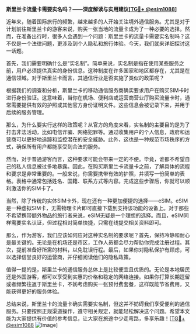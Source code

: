 **斯里兰卡流量卡需要实名吗？——深度解读与实用建议[[TG💪+ @esim1088](https://t.me/s/esim1088)]**

近年来，随着国际旅行的频繁，越来越多的人开始关注境外通信服务。尤其是对于计划前往斯里兰卡的游客来说，购买一张当地的流量卡成为了一种必要的选择。然而，在准备出行时，很多人会遇到一个问题：斯里兰卡的流量卡需要实名制吗？这不仅是一个法律问题，更涉及到个人隐私和旅行体验。今天，我们就来详细探讨这一话题。

首先，我们需要明确什么是“实名制”。简单来说，实名制是指在使用某些服务之前，用户必须提供真实的身份信息。这种制度在许多国家和地区都存在，尤其是在通信领域。对于斯里兰卡而言，其通信行业是否实施了类似的政策呢？

根据我们的调查和分析，斯里兰卡的移动通信服务商确实要求用户在购买SIM卡时进行身份验证。这意味着，当你在机场、便利店或运营商营业厅购买流量卡时，通常需要提供有效的护照或其他官方身份证明文件。这些信息会被记录下来，并用于后续的服务管理。

那么，为什么要实行这样的政策呢？从官方的角度来看，实名制的主要目的是为了打击非法活动，比如电信诈骗、网络犯罪等。通过收集用户的个人信息，政府和运营商可以更好地追踪和监控潜在的安全威胁。此外，这也是一种规范市场秩序的方式，确保所有用户都能享受到合法的服务。

然而，对于普通游客而言，这种要求可能会带来一定的不便。毕竟，谁都不希望自己的私人信息被过多地暴露。因此，在购买斯里兰卡流量卡之前，了解具体的流程和要求是非常重要的。一般来说，你需要携带有效的护照，并填写一份简单的表格。表格中通常包括姓名、国籍、联系方式等内容。完成这些步骤后，你就可以顺利激活你的SIM卡了。

当然，除了传统的实体SIM卡外，现在还有一种更加便捷的选择——eSIM。eSIM是一种虚拟SIM卡，无需物理卡片即可直接下载到支持该功能的设备上。对于那些不希望携带额外物品的旅行者来说，eSIM无疑是一个理想的选择。而且，eSIM同样需要实名认证，但过程相对简单快捷，只需在线提交相关资料即可。

那么，作为游客，我们应该如何应对这种实名制的要求呢？首先，保持冷静和耐心是最关键的。无论是在机场还是市区，工作人员都会尽力帮助你完成注册过程。其次，提前准备好所需的材料，以免耽误行程。最后，如果你对隐私保护有顾虑，可以选择信誉良好的运营商，并仔细阅读他们的隐私政策。

值得一提的是，斯里兰卡的通信服务总体上是比较便宜且优质的。无论是本地居民还是外国游客，都可以享受到实惠的价格和稳定的网络连接。如果你打算长期逗留或者频繁往返于斯里兰卡，不妨考虑购买一张预付费套餐，这样既能节省费用，又能获得更好的服务体验。

总结来说，斯里兰卡的流量卡确实需要实名制，但这并不妨碍我们享受便利的通信服务。只要按照正规渠道操作，遵守相关规定，就能轻松解决这个问题。希望本文能为大家提供有价值的参考信息，让大家在旅途中少走弯路，多享乐趣！[[TG💪+ @esim1088](https://t.me/s/esim1088) ![Image](https://i.postimg.cc/4NQfJmqS/Snipaste-2025-05-13-00-14-12.png)]